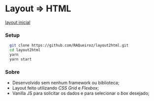 # Layout => HTML 

[layout inicial](https://github.com/RAQueiroz/layout2html/blob/master/assets/images/layout-inicial.jpg)

### Setup
```bash
  git clone https://github.com/RAQueiroz/layout2html.git
  cd layout2html
  yarn
  yarn start
```

### Sobre

- Desenvolvido sem nenhum framework ou biblioteca;
- Layout feito utilizando *CSS Grid* e *Flexbox*;
- Vanilla JS para solicitar os dados e para selecionar o *box* desejado;
